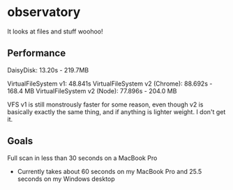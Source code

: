 # observatory

It looks at files and stuff woohoo!

## Performance
DaisyDisk: 13.20s - 219.7MB

VirtualFileSystem v1: 48.841s
VirtualFileSystem v2 (Chrome): 88.692s - 168.4 MB
VirtualFileSystem v2 (Node): 77.896s - 204.0 MB

VFS v1 is still monstrously faster for some reason, even though v2 is basically
exactly the same thing, and if anything is lighter weight. I don't get it.

## Goals
Full scan in less than 30 seconds on a MacBook Pro
- Currently takes about 60 seconds on my MacBook Pro and 25.5 seconds on my Windows desktop
